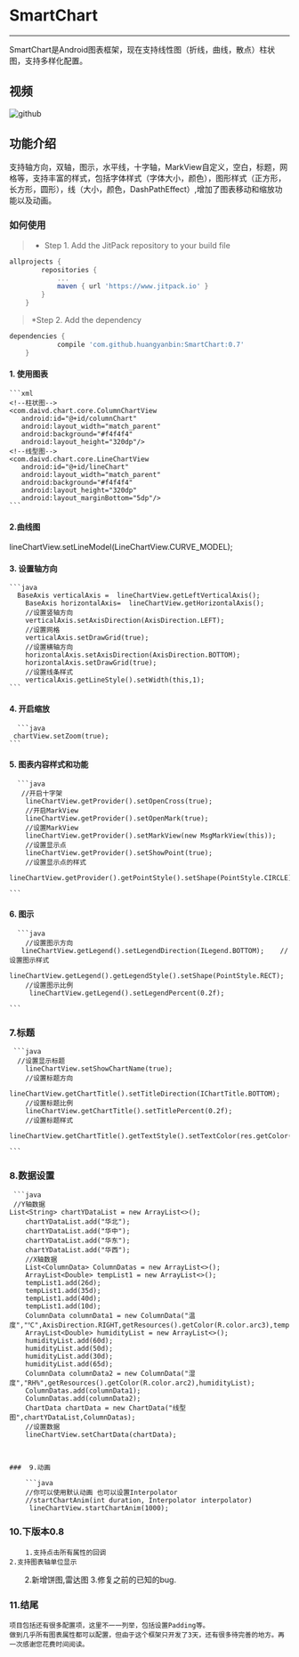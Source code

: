 # SmartChart

------

SmartChart是Android图表框架，现在支持线性图（折线，曲线，散点）柱状图，支持多样化配置。

## 视频

![github](gifeditor_20170930_170556.gif)


## 功能介绍


    
   支持轴方向，双轴，图示，水平线，十字轴，MarkView自定义，空白，标题，网格等，支持丰富的样式，包括字体样式（字体大小，颜色），图形样式（正方形，长方形，圆形），线（大小，颜色，DashPathEffect）,增加了图表移动和缩放功能以及动画。
   
  ### 如何使用

> * Step 1. Add the JitPack repository to your build file
```gradle
allprojects {
		repositories {
			...
			maven { url 'https://www.jitpack.io' }
		}
	}
```
> *Step 2. Add the dependency
```gradle
dependencies {
	        compile 'com.github.huangyanbin:SmartChart:0.7'
	}
```
    
#### 1. 使用图表 

    ```xml
    <!--柱状图-->
    <com.daivd.chart.core.ColumnChartView
       android:id="@+id/columnChart"
       android:layout_width="match_parent"
       android:background="#f4f4f4"
       android:layout_height="320dp"/>
    <!--线型图-->   
    <com.daivd.chart.core.LineChartView
       android:id="@+id/lineChart"
       android:layout_width="match_parent"
       android:background="#f4f4f4"
       android:layout_height="320dp"
       android:layout_marginBottom="5dp"/>
    ```
    
####  2.曲线图

 lineChartView.setLineModel(LineChartView.CURVE_MODEL);
    
#### 3. 设置轴方向 

    ```java
      BaseAxis verticalAxis =  lineChartView.getLeftVerticalAxis();
        BaseAxis horizontalAxis=  lineChartView.getHorizontalAxis();
        //设置竖轴方向
        verticalAxis.setAxisDirection(AxisDirection.LEFT);
        //设置网格
        verticalAxis.setDrawGrid(true);
        //设置横轴方向
        horizontalAxis.setAxisDirection(AxisDirection.BOTTOM);
        horizontalAxis.setDrawGrid(true);
        //设置线条样式
        verticalAxis.getLineStyle().setWidth(this,1);
    ```

#### 4. 开启缩放

      ```java
     chartView.setZoom(true);
    ```
#### 5. 图表内容样式和功能

      ```java
       //开启十字架
        lineChartView.getProvider().setOpenCross(true);
        //开启MarkView
        lineChartView.getProvider().setOpenMark(true);
        //设置MarkView
        lineChartView.getProvider().setMarkView(new MsgMarkView(this));
        //设置显示点
        lineChartView.getProvider().setShowPoint(true);
        //设置显示点的样式
        lineChartView.getProvider().getPointStyle().setShape(PointStyle.CIRCLE);
       
    ```
#### 6. 图示

      ```java
        //设置图示方向
       lineChartView.getLegend().setLegendDirection(ILegend.BOTTOM);    //设置图示样式
        lineChartView.getLegend().getLegendStyle().setShape(PointStyle.RECT);
        //设置图示比例
         lineChartView.getLegend().setLegendPercent(0.2f);
       
    ```
### 7.标题  

     ```java
      //设置显示标题
        lineChartView.setShowChartName(true);
        //设置标题方向
        lineChartView.getChartTitle().setTitleDirection(IChartTitle.BOTTOM);
        //设置标题比例
        lineChartView.getChartTitle().setTitlePercent(0.2f);
        //设置标题样式
        lineChartView.getChartTitle().getTextStyle().setTextColor(res.getColor(R.color.arc21));
       
    ```
### 8.数据设置

     ```java
     //Y轴数据
    List<String> chartYDataList = new ArrayList<>();
        chartYDataList.add("华北");
        chartYDataList.add("华中");
        chartYDataList.add("华东");
        chartYDataList.add("华西");
        //X轴数据
        List<ColumnData> ColumnDatas = new ArrayList<>();
        ArrayList<Double> tempList1 = new ArrayList<>();
        tempList1.add(26d);
        tempList1.add(35d);
        tempList1.add(40d);
        tempList1.add(10d);
        ColumnData columnData1 = new ColumnData("温度","℃",AxisDirection.RIGHT,getResources().getColor(R.color.arc3),tempList1);
        ArrayList<Double> humidityList = new ArrayList<>();
        humidityList.add(60d);
        humidityList.add(50d);
        humidityList.add(30d);
        humidityList.add(65d);
        ColumnData columnData2 = new ColumnData("湿度","RH%",getResources().getColor(R.color.arc2),humidityList);
        ColumnDatas.add(columnData1);
        ColumnDatas.add(columnData2);
        ChartData chartData = new ChartData("线型图",chartYDataList,ColumnDatas);
        //设置数据
        lineChartView.setChartData(chartData);
 ```


###  9.动画

     ```java
     //你可以使用默认动画 也可以设置Interpolator
     //startChartAnim(int duration, Interpolator interpolator)
      lineChartView.startChartAnim(1000);
 ```
 
### 10.下版本0.8
    
        1.支持点击所有属性的回调
	2.支持图表轴单位显示
        2.新增饼图,雷达图
	3.修复之前的已知的bug.
        
    
   
 

### 11.结尾
    
    项目包括还有很多配置项，这里不一一列举，包括设置Padding等。
    做到几乎所有图表属性都可以配置，但由于这个框架只开发了3天，还有很多待完善的地方。再一次感谢您花费时间阅读。
 



